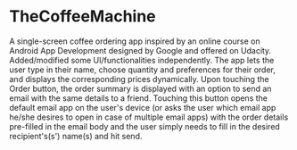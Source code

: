 # TheCoffeeMachine
A single-screen coffee ordering app inspired by an online course on Android App Development designed by Google and offered on Udacity. Added/modified some UI/functionalities independently.  The app lets the user type in their name,  choose quantity and preferences for their order, and displays the corresponding prices dynamically. Upon touching the Order button, the order summary is displayed with an option to send an email with the same details to a friend. Touching this button opens the default email app on the user's device (or asks the user which email app he/she desires to open in case of multiple email apps) with the order details pre-filled in the email body and the user simply needs to fill in the desired recipient's(s') name(s) and hit send.
